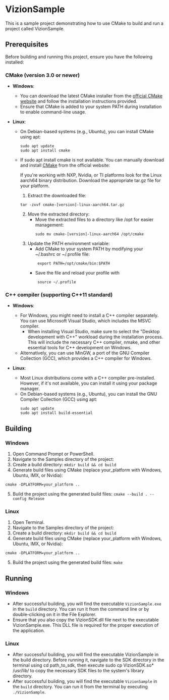 # VizionSample

This is a sample project demonstrating how to use CMake to build and run a project called VizionSample.

## Prerequisites

Before building and running this project, ensure you have the following installed:

### CMake (version 3.0 or newer)
- **Windows**: 
  - You can download the latest CMake installer from the [official CMake website](https://cmake.org/download/) and follow the installation instructions provided.
  - Ensure that CMake is added to your system PATH during installation to enable command-line usage.

- **Linux**: 
  - On Debian-based systems (e.g., Ubuntu), you can install CMake using apt:
    ```
    sudo apt update
    sudo apt install cmake
    ```
  - If sudo apt install cmake is not available. You can manually download and install [CMake](https://cmake.org/download/) from the official website:

    If you're working with NXP, Nvidia, or TI platforms  look for the Linux aarch64 binary distribution. Download the appropriate tar.gz file for your platform.
    1. Extract the downloaded file:
    ```
    tar -zxvf cmake-[version]-linux-aarch64.tar.gz
    ```
    2. Move the extracted directory:
       - Move the extracted files to a directory like /opt for easier management:
         ```
         sudo mv cmake-[version]-linux-aarch64 /opt/cmake
         ```
    3. Update the PATH environment variable:
       - Add CMake to your system PATH by modifying your ~/.bashrc or ~/.profile file:
         ```
          export PATH=/opt/cmake/bin:$PATH
         ```
        - Save the file and reload your profile with
          ```
           source ~/.profile
          ```
### C++ compiler (supporting C++11 standard)

- **Windows**: 
  - For Windows, you might need to install a C++ compiler separately. You can use Microsoft Visual Studio, which includes the MSVC compiler.
    - When installing Visual Studio, make sure to select the "Desktop development with C++" workload during the installation process. This will include the necessary C++ compiler, nmake, and other essential tools for C++ development on Windows. 
  - Alternatively, you can use MinGW, a port of the GNU Compiler Collection (GCC), which provides a C++ compiler for Windows.

- **Linux**: 
  - Most Linux distributions come with a C++ compiler pre-installed. However, if it's not available, you can install it using your package manager.
  - On Debian-based systems (e.g., Ubuntu), you can install the GNU Compiler Collection (GCC) using apt:
    ```
    sudo apt update
    sudo apt install build-essential
    ```
## Building

### Windows

1. Open Command Prompt or PowerShell.
2. Navigate to the Samples directory of the project:
3. Create a build directory: `mkdir build && cd build`
4. Generate build files using CMake (replace your_platform with Windows, Ubuntu, IMX, or Nvidia):
  ```
  cmake -DPLATFORM=your_platform ..
  ```
5. Build the project using the generated build files: `cmake --build . --config Release`

### Linux

1. Open Terminal.
2. Navigate to the Samples directory of the project:
3. Create a build directory: `mkdir build && cd build`
4. Generate build files using CMake (replace your_platform with Windows, Ubuntu, IMX, or Nvidia):
  ```
  cmake -DPLATFORM=your_platform ..
  ```
5. Build the project using the generated build files: `make`

## Running

### Windows

- After successful building, you will find the executable `VizionSample.exe` in the `build` directory. You can run it from the command line or by double-clicking on it in the File Explorer.
- Ensure that you also copy the VizionSDK.dll file next to the executable VizionSample.exe. This DLL file is required for the proper execution of the application.

### Linux

- After successful building, you will find the executable VizionSample in the build directory. Before running it, navigate to the SDK directory in the terminal using cd path_to_sdk, then execute sudo cp VizionSDK.so* /usr/lib/ to copy the necessary SDK files to the system's library directory.
- After successful building, you will find the executable `VizionSample` in the `build` directory. You can run it from the terminal by executing `./VizionSample`.

